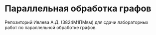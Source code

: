 # Параллельная обработка графов
Репозиторий Ивлева А.Д. (3824М1ПМвм) для сдачи лабораторных работ по параллельной обработке графов.
